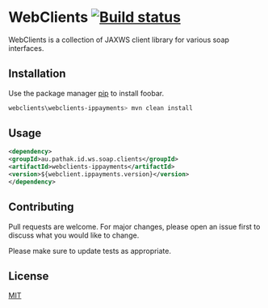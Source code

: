 # WebClients [![Build status](https://ci.appveyor.com/api/projects/status/qgi9k9t0eo56lihn/branch/main?svg=true)](https://ci.appveyor.com/project/ashishkpathak/webclients/branch/main)

WebClients is a collection of JAXWS client library for various soap interfaces.

## Installation

Use the package manager [pip](https://pip.pypa.io/en/stable/) to install foobar.

```bash
webclients\webclients-ippayments> mvn clean install
```

## Usage

```xml
<dependency>
<groupId>au.pathak.id.ws.soap.clients</groupId>
<artifactId>webclients-ippayments</artifactId>
<version>${webclient.ippayments.version}</version>
</dependency>
```

## Contributing
Pull requests are welcome. For major changes, please open an issue first to discuss what you would like to change.

Please make sure to update tests as appropriate.

## License
[MIT](https://choosealicense.com/licenses/mit/)
